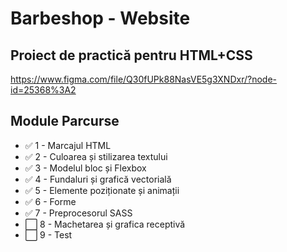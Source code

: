 # Barbeshop - Website

## Proiect de practică pentru HTML+CSS

https://www.figma.com/file/Q30fUPk88NasVE5g3XNDxr/?node-id=25368%3A2

## Module Parcurse

- ✅ 1 - Marcajul HTML
- ✅ 2 - Culoarea și stilizarea textului
- ✅ 3 - Modelul bloc și Flexbox
- ✅ 4 - Fundaluri și grafică vectorială
- ✅ 5 - Elemente poziționate și animații
- ✅ 6 - Forme
- ✅ 7 - Preprocesorul SASS
- ⬜ 8 - Machetarea și grafica receptivă
- ⬜ 9 - Test

